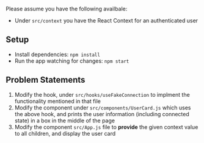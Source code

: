 Please assume you have the following availbale:
- Under `src/context` you have the React Context for an authenticated user

## Setup
- Install dependencies: `npm install`
- Run the app watching for changes: `npm start`

## Problem Statements
1. Modify the hook, under `src/hooks/useFakeConnection` to implment the functionality mentioned in that file
2. Modify the component under `src/components/UserCard.js` which uses the above hook, and prints the user information (including connected state) in a box in the middle of the page
3. Modify the component `src/App.js` file to **provide** the given context value to all children, and display the user card

